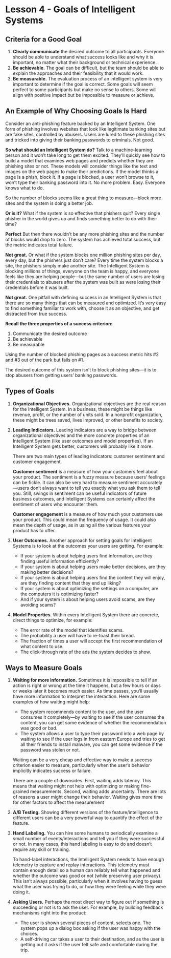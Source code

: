# Lesson 4 - Goals of Intelligent Systems

## Criteria for a Good Goal
1. **Clearly communicate** the desired outcome to all participants. Everyone should be able to understand what success looks like and why it is important, no matter what their background or technical experience.
2. **Be achievable.** The goal can be difficult, but the team should be able to explain the approaches and their feasibility that it would work. 
3. **Be measurable.** The evaluation process of an intelligent system is very important to determine if the goal is correct. Some goals will seem perfect to 
some participants but make no sense to others. Some will align with positive impact but be impossible to measure or achieve.

## An Example of Why Choosing Goals Is Hard
Consider an anti-phishing feature backed by an Intelligent System. One form of phishing involves websites that look like legitimate banking sites but are fake sites, controlled by abusers. Users are lured to these phishing sites and tricked into giving 
their banking passwords to criminals. Not good.

**So what should an Intelligent System do?**
Talk to a machine-learning person and it won’t take long to get them excited. They’ll quickly see how to build a model that examines web pages and predicts whether they are phishing sites or not. These models will consider things like the text and images on 
the web pages to make their predictions. If the model thinks a page is a phish, block it. If a page is blocked, a user won’t browse to it, won’t type their banking password into it. No more problem. Easy. Everyone knows what to do.

So the number of blocks seems like a great thing to measure—block more sites and the system is doing a better job.

**Or is it?**
What if the system is so effective that phishers quit? Every single phisher in the world gives up and finds something better to do with their time?

**Perfect**
But then there wouldn’t be any more phishing sites and the number of blocks would drop to zero. The system has achieved total success, but the metric indicates total 
failure.

**Not great.**
Or what if the system blocks one million phishing sites per day, every day, but the phishers just don’t care? Every time the system blocks a site, the phishers simply make another site. The Intelligent System is blocking millions of things, everyone on the 
team is happy, and everyone feels like they are helping people—but the same number of users are losing their credentials to abusers after the system was built as were losing their credentials before it was built.

**Not great.**
One pitfall with defining success in an Intelligent System is that there are so many things that can be measured and optimized. It’s very easy to find something familiar to work with, choose it as an objective, and get distracted from true success.

**Recall the three properties of a success criterion:**
1. Communicate the desired outcome
2. Be achievable
3. Be measurable
   
Using the number of blocked phishing pages as a success metric hits #2 and #3 out of the park but fails on #1.

The desired outcome of this system isn’t to block phishing sites—it is to stop abusers from getting users’ banking passwords.

## Types of Goals
1. **Organizational Objectives.** Organizational objectives are the real reason for the Intelligent System. In a business, these might be things like revenue, profit, or the number of units sold. In a nonprofit organization, these might be trees saved, lives improved, or other benefits to society.
2. **Leading Indicators.** Leading indicators are a way to bridge between organizational objectives and the more concrete properties of an Intelligent System (like user outcomes and model properties). If an Intelligent System gets better, customers will probably like it more.

    There are two main types of leading indicators: customer sentiment and customer engagement. 

    **Customer sentiment** is a measure of how your customers feel about your product. The sentiment is a fuzzy measure because users’ feelings can be fickle. It can also be very hard to measure sentiment accurately—users don’t always want to tell you exactly what you ask them to tell you. Still, swings in sentiment can be useful indicators of future business outcomes, and Intelligent Systems can certainly affect the sentiment of users who encounter them.

    **Customer engagement** is a measure of how much your customers use your product. This could mean the frequency of usage. It could also mean the depth of usage, as in using all the various features your product has to offer.

3. **User Outcomes.** Another approach for setting goals for Intelligent Systems is to look at the outcomes your users are getting. For example:
   - If your system is about helping users find information, are they finding useful information efficiently?
   - If your system is about helping users make better decisions, are they making better decisions?
   - If your system is about helping users find the content they will enjoy, are they finding content that they end up liking?
   - If your system is about optimizing the settings on a computer, are the computers it is optimizing faster?
   - And if your system is about helping users avoid scams, are they avoiding scams?
4. **Model Properties**. Within every Intelligent System there are concrete, direct things to optimize, for example:
   - The error rate of the model that identifies scams.
   - The probability a user will have to re-toast their bread.
   - The fraction of times a user will accept the first recommendation of what content to use.
   - The click-through rate of the ads the system decides to show.

## Ways to Measure Goals
1. **Waiting for more information.** Sometimes it is impossible to tell if an action is right or wrong at the time it happens, but a few hours or days or weeks later it becomes much easier. As time passes, you’ll usually have more information to interpret the interaction. Here are some examples of how waiting might help:
   - The system recommends content to the user, and the user consumes it completely—by waiting to see if the user consumes the content, you can get some evidence of whether the recommendation was good or bad.
   - The system allows a user to type their password into a web page by waiting to see if the user logs in from eastern Europe and tries to get all their friends to install malware, you can get some evidence if the password was stolen or not.

    Waiting can be a very cheap and effective way to make a success criterion easier to measure, particularly when the user’s behavior implicitly indicates success or failure.

    There are a couple of downsides. First, waiting adds latency. This means that waiting might not help with optimizing or making fine-grained measurements. Second, waiting adds uncertainty. There are lots of reasons a user might change their behavior. Waiting gives more time for other factors to affect the measurement

2. **A/B Testing.** Showing different versions of the feature/intelligence to different users can be a very powerful way to quantify the effect of the feature. 
   
3. **Hand Labeling.** You can hire some humans to periodically examine a small number of events/interactions and tell you if they were successful or not. In many cases, this hand labeling is easy to do and doesn’t require any skill or training.
   
    To hand-label interactions, the Intelligent System needs to have enough telemetry to capture and replay interactions. This telemetry must contain enough detail so a human can reliably tell what happened and whether the outcome was good or not (while preserving user privacy). This isn’t always possible, particularly when it involves having to guess what the user was trying to do, or how they were feeling while they were doing it.

4. **Asking Users.** Perhaps the most direct way to figure out if something is succeeding or not is to ask the user. For example, by building feedback mechanisms right into the product:
   - The user is shown several pieces of content, selects one. The system pops up a dialog box asking if the user was happy with the choices.
   - A self-driving car takes a user to their destination, and as the user is getting out it asks if the user felt safe and comfortable during the trip.